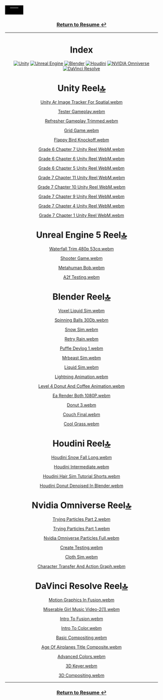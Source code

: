 <video width="60" height="30" src="https://github.com/user-attachments/assets/a2aa109d-21f5-43e0-a637-a2e64dd70c96"></video>

<div align="center">
  <h3><a href = https://github.com/KenzKD>Return to Resume &#8617;</a></h3>
<hr>

  <h1 id="index">Index</h1>
  <p>
    <a href="#unity-reel"><img src="https://img.shields.io/badge/unity-white.svg?style=for-the-badge&amp;logo=unity&amp;logoColor=black" alt="Unity"></a>
    <a href="#unreal-engine-5-reel"><img src="https://img.shields.io/badge/unreal_engine-%23313131.svg?style=for-the-badge&amp;logo=unrealengine&amp;logoColor=white" alt="Unreal Engine"></a>
    <a href="#blender-reel"><img src="https://img.shields.io/badge/blender-%23E87D0D.svg?style=for-the-badge&amp;logo=blender&amp;logoColor=white" alt="Blender"></a>
    <a href="#houdini-reel"><img src="https://img.shields.io/badge/Houdini-%23FF4713?style=for-the-badge&amp;logo=houdini&amp;logoColor=white" alt="Houdini"></a>
    <a href="#nvidia-omniverse-reel"><img src="https://img.shields.io/badge/NVIDIA_Omniverse-%2376B900.svg?style=for-the-badge&amp;logo=nVIDIA&amp;logoColor=white" alt="NVIDIA Omniverse"></a>
    <a href="#davinci-resolve-reel"><img src="https://img.shields.io/badge/DaVinci%20Resolve-%23233A51?style=for-the-badge&amp;logo=davinciresolve" alt="DaVinci Resolve"></a>
  </p>


<h1 id="unity-reel-index-">Unity Reel<a href="#index">🔝</a></h1>

<p><a href="https://github.com/user-attachments/assets/99639aa4-07f3-4114-994d-c05e7184e1dc">Unity Ar Image Tracker For Spatial.webm</a></p>
<p><a href="https://github.com/user-attachments/assets/7a74882e-d533-4418-bdc0-9b578b86e108">Tester Gameplay.webm</a></p>
<p><a href="https://github.com/user-attachments/assets/2ef42573-81c7-4e12-a6b7-18985eed14c3">Refresher Gameplay Trimmed.webm</a></p>
<p><a href="https://github.com/user-attachments/assets/672e766f-f04e-4b23-addb-460c3ef7c0a2">Grid Game.webm</a></p>
<p><a href="https://github.com/user-attachments/assets/f0a4650b-ee83-4cc4-bf72-692d232bde61">Flappy Bird Knockoff.webm</a></p>

<p><a href="https://github.com/user-attachments/assets/4f52a2d9-1cb7-42ad-8bfc-f2c20171b013">Grade 6 Chapter 7 Unity Reel WebM.webm</a></p>
<p><a href="https://github.com/user-attachments/assets/0363ddaa-2e7c-4d21-81df-495700d4e2b4">Grade 6 Chapter 6 Unity Reel WebM.webm</a></p>
<p><a href="https://github.com/user-attachments/assets/1bdb3ece-ba1a-499a-aba9-f720ec3f68fa">Grade 6 Chapter 5 Unity Reel WebM.webm</a></p>

<p><a href="https://github.com/user-attachments/assets/68dd9f20-7aa7-4fc3-94b2-8fa1ef91b71b">Grade 7 Chapter 11 Unity Reel WebM.webm</a></p>
<p><a href="https://github.com/user-attachments/assets/b057d431-0725-4bed-a211-62f3d16b784a">Grade 7 Chapter 10 Unity Reel WebM.webm</a></p>
<p><a href="https://github.com/user-attachments/assets/36878342-d80d-4da9-89e4-95f71c6c2987">Grade 7 Chapter 9 Unity Reel WebM.webm</a></p>
<p><a href="https://github.com/user-attachments/assets/ea354bef-604b-4805-940c-c35fead6b8f8">Grade 7 Chapter 4 Unity Reel WebM.webm</a></p>
<p><a href="https://github.com/user-attachments/assets/935a1867-c6b7-49aa-b5a4-5a69bca116e9">Grade 7 Chapter 1 Unity Reel WebM.webm</a></p>


<h1 id="unreal-engine-5-reel-index-">Unreal Engine 5 Reel<a href="#index">🔝</a></h1>

<p><a href="https://github.com/user-attachments/assets/705eb10f-56da-4cde-bff6-5a2c788d28c2">Waterfall Trim 480p 53cq.webm</a></p>
<p><a href="https://github.com/user-attachments/assets/3e1e3e80-63db-4492-aacb-173aa93645c5">Shooter Game.webm</a></p>
<p><a href="https://github.com/user-attachments/assets/89bb0c92-074e-41d6-8083-a0691600e6a3">Metahuman Bob.webm</a></p>
<p><a href="https://github.com/user-attachments/assets/cb435cb1-0d14-4be4-a0d6-c2862fe7e980">A2f Testing.webm</a></p>


<h1 id="blender-reel-index-">Blender Reel<a href="#index">🔝</a></h1>

<p><a href="https://github.com/user-attachments/assets/812a2745-cef6-49c6-b06d-e83238e0c9ff">Voxel Liquid Sim.webm</a></p>
<p><a href="https://github.com/user-attachments/assets/709459b7-12f9-474d-8f0c-1dc34d6ee107">Spinning Balls 30Db.webm</a></p>
<p><a href="https://github.com/user-attachments/assets/d8a01607-4125-4ca1-9e83-b2b31805f618">Snow Sim.webm</a></p>
<p><a href="https://github.com/user-attachments/assets/73e3f4ff-c37d-45ab-b3be-dae65ed70a03">Retry Rain.webm</a></p>
<p><a href="https://github.com/user-attachments/assets/685baf51-f951-410d-ae31-5efe3dbeba80">Puffle Devlog 1.webm</a></p>
<p><a href="https://github.com/user-attachments/assets/11418c30-2642-4786-bda1-1cf359a7a005">Mrbeast Sim.webm</a></p>
<p><a href="https://github.com/user-attachments/assets/e689d3b8-8636-4d69-a347-32194256911f">Liquid Sim.webm</a></p>
<p><a href="https://github.com/user-attachments/assets/7f90f6e2-281f-425f-a78e-ca3d33802a05">Lightning Animation.webm</a></p>
<p><a href="https://github.com/user-attachments/assets/7b8cc635-0190-40b3-8b75-f42b78890d29">Level 4 Donut And Coffee Animation.webm</a></p>
<p><a href="https://github.com/user-attachments/assets/6093381c-146c-4fcc-b2e7-2e978795d0a4">Ea Render Both 1080P.webm</a></p>
<p><a href="https://github.com/user-attachments/assets/1a467b89-b7da-4c53-87f7-a9f008598c83">Donut 3.webm</a></p>
<p><a href="https://github.com/user-attachments/assets/8fc571aa-db83-4c46-b983-73307190e48c">Couch Final.webm</a></p>
<p><a href="https://github.com/user-attachments/assets/4c5a39bc-eeca-4550-a720-e77ac60ea4c4">Cool Grass.webm</a></p>


<h1 id="houdini-reel-index-">Houdini Reel<a href="#index">🔝</a></h1>

<p><a href="https://github.com/user-attachments/assets/1df88e11-a0c8-43d8-9e45-697bc84fee19">Houdini Snow Fall Long.webm</a></p>
<p><a href="https://github.com/user-attachments/assets/30ef47da-efa5-4c64-a570-1c5d141a713e">Houdini Intermediate.webm</a></p>
<p><a href="https://github.com/user-attachments/assets/0a352467-bf6b-482a-a820-4947215f2c5e">Houdini Hair Sim Tutorial Shorts.webm</a></p>
<p><a href="https://github.com/user-attachments/assets/12363ec1-d676-4f01-96cb-917ce72f910b">Houdini Donut Denoised In Blender.webm</a></p>


<h1 id="nvidia-omniverse-reel-index-">Nvidia Omniverse Reel<a href="#index">🔝</a></h1>

<p><a href="https://github.com/user-attachments/assets/06f5503a-a3c3-484b-aec9-e43de473de04">Trying Particles Part 2.webm</a></p>
<p><a href="https://github.com/user-attachments/assets/5c350706-0994-4cfe-a772-14300fda3a4d">Trying Particles Part 1.webm</a></p>
<p><a href="https://github.com/user-attachments/assets/5aa4221d-660c-402f-b89c-e1c648b82f84">Nvidia Omniverse Particles Full.webm</a></p>
<p><a href="https://github.com/user-attachments/assets/52933711-f348-4154-b4ce-1f9913ed777b">Create Testing.webm</a></p>
<p><a href="https://github.com/user-attachments/assets/cb7f272e-9f64-4d14-8065-a294c209c120">Cloth Sim.webm</a></p>
<p><a href="https://github.com/user-attachments/assets/7fcf6b06-c16a-4eee-bd23-475804c4ea08">Character Transfer And Action Graph.webm</a></p>


<h1 id="davinci-resolve-reel-index-">DaVinci Resolve Reel<a href="#index">🔝</a></h1>

<p><a href="https://github.com/user-attachments/assets/b3d902fe-1675-41d8-acf2-7f85767a9cd8">Motion Graphics In Fusion.webm</a></p>
<p><a href="https://github.com/user-attachments/assets/f8125c56-3cc2-4191-8906-802bbfac8a48">Miserable Girl Music Video-2(1).webm</a></p>
<p><a href="https://github.com/user-attachments/assets/1cc15a8b-54c0-46c8-800d-a0f5cb7ddd3c">Intro To Fusion.webm</a></p>
<p><a href="https://github.com/user-attachments/assets/f8c539b3-65a8-465b-9fb8-572c927d7b38">Intro To Color.webm</a></p>
<p><a href="https://github.com/user-attachments/assets/25c405b0-d526-479a-95a4-d400ba35a62d">Basic Compositing.webm</a></p>
<p><a href="https://github.com/user-attachments/assets/bb8aea8e-433d-4e9b-9f57-4297a0e72ed8">Age Of Airplanes Title Composite.webm</a></p>
<p><a href="https://github.com/user-attachments/assets/dd8d2633-97da-4233-bbed-7d33760baacb">Advanced Colors.webm</a></p>
<p><a href="https://github.com/user-attachments/assets/54daa189-d11d-4757-a5eb-50fefdcb455b">3D Keyer.webm</a></p>
<p><a href="https://github.com/user-attachments/assets/1a8bb81b-b197-481f-926f-1a562c4f27f4">3D Compositing.webm</a></p>

<hr>
  <h3><a href = https://github.com/KenzKD>Return to Resume &#8617;</a></h3>
</div>
